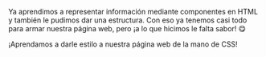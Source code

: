 Ya aprendimos a representar información mediante componentes en HTML y también le pudimos dar una estructura. Con eso ya tenemos casi todo para armar nuestra página web, pero ¡a lo que hicimos le falta sabor! :yum:

¡Aprendamos a darle estilo a nuestra página web de la mano de CSS!
